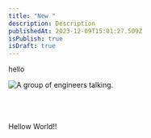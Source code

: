 ```yaml
---
title: "New "
description: Description
publishedAt: 2023-12-09T15:01:27.509Z
isPublish: true
isDraft: true
---
```





h﻿ello

![A group of engineers talking.](/images/netflix_-_april_19_-_107__2_.jpg "netflix")

\
\
\
H﻿ellow World!!